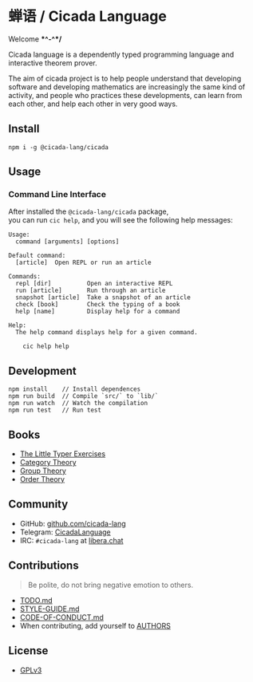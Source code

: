 # 蝉语 / Cicada Language

Welcome **\*^-^\*/**

Cicada language is a dependently typed programming language and interactive theorem prover.

The aim of cicada project is to help people understand that
developing software and developing mathematics
are increasingly the same kind of activity,
and people who practices these developments,
can learn from each other, and help each other in very good ways.

## Install

```
npm i -g @cicada-lang/cicada
```

## Usage

### Command Line Interface

After installed the `@cicada-lang/cicada` package, <br>
you can run `cic help`, and you will see the following help messages:

```
Usage:
  command [arguments] [options]

Default command:
  [article]  Open REPL or run an article

Commands:
  repl [dir]          Open an interactive REPL
  run [article]       Run through an article
  snapshot [article]  Take a snapshot of an article
  check [book]        Check the typing of a book
  help [name]         Display help for a command

Help:
  The help command displays help for a given command.

    cic help help
```

## Development

```
npm install    // Install dependences
npm run build  // Compile `src/` to `lib/`
npm run watch  // Watch the compilation
npm run test   // Run test
```

## Books

- [The Little Typer Exercises](books/the-little-typer-exercises)
- [Category Theory](books/category)
- [Group Theory](books/group)
- [Order Theory](books/order)

## Community

- GitHub: [github.com/cicada-lang](https://github.com/cicada-lang)
- Telegram: [CicadaLanguage](https://t.me/CicadaLanguage)
- IRC: `#cicada-lang` at [libera.chat](https://libera.chat)

## Contributions

> Be polite, do not bring negative emotion to others.

- [TODO.md](TODO.md)
- [STYLE-GUIDE.md](STYLE-GUIDE.md)
- [CODE-OF-CONDUCT.md](CODE-OF-CONDUCT.md)
- When contributing, add yourself to [AUTHORS](AUTHORS)

## License

- [GPLv3](LICENSE)
